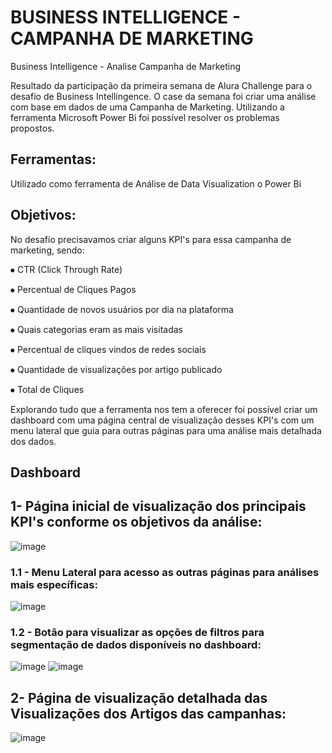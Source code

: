 # BUSINESS INTELLIGENCE - CAMPANHA DE MARKETING
Business Intelligence - Analise Campanha de Marketing

Resultado da participação da primeira semana de Alura Challenge para o desafio de Business Intellingence. O case da semana foi criar uma análise com base em dados de uma Campanha de Marketing. Utilizando a ferramenta Microsoft Power Bi foi possível resolver os problemas propostos.

## Ferramentas:
Utilizado como ferramenta de Análise de Data Visualization o Power Bi

## Objetivos:
No desafio precisavamos criar alguns KPI's para essa campanha de marketing, sendo:

⦁	CTR (Click Through Rate)

⦁	Percentual de Cliques Pagos

⦁	Quantidade de novos usuários por dia na plataforma

⦁	Quais categorias eram as mais visitadas

⦁	Percentual de cliques vindos de redes sociais

⦁	Quantidade de visualizações por artigo publicado

⦁	Total de Cliques

Explorando tudo que a ferramenta nos tem a oferecer foi possível criar um dashboard com uma página central de visualização desses KPI's com um menu lateral que guia para outras páginas para uma análise mais detalhada dos dados.

## Dashboard
## 1- Página inicial de visualização dos principais KPI's conforme os objetivos da análise:
![image](https://github.com/lucasdelegredo/BI-Marketing/assets/74476423/ef076624-1b5c-4396-885d-1f424cc492c7)

### 1.1 - Menu Lateral para acesso as outras páginas para análises mais específicas:
![image](https://github.com/lucasdelegredo/BI-Marketing/assets/74476423/29f10b00-0ba8-45e2-a620-a20d66e28f81)

### 1.2 - Botão para visualizar as opções de filtros para segmentação de dados disponíveis no dashboard:
![image](https://github.com/lucasdelegredo/BI-Marketing/assets/74476423/0840d125-219c-4abc-a4b2-ff07abd97d39)
![image](https://github.com/lucasdelegredo/BI-Marketing/assets/74476423/6b8ee228-84c4-47ed-8d76-310adc886852)

## 2- Página de visualização detalhada das Visualizações dos Artigos das campanhas:
![image](https://github.com/lucasdelegredo/BI-Marketing/assets/74476423/40c717a3-14de-4515-9e94-25875cd85860)
